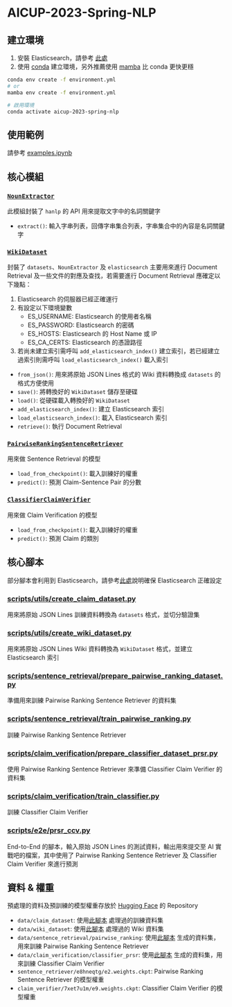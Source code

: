 # AICUP-2023-Spring-NLP

## 建立環境

1. 安裝 Elasticsearch，請參考 [此處](https://www.elastic.co/guide/en/elasticsearch/reference/current/install-elasticsearch.html)
2. 使用 [conda](https://docs.conda.io/en/latest/miniconda.html) 建立環境，另外推薦使用 [mamba](https://mamba.readthedocs.io/en/latest/installation.html) 比 conda 更快更穩

```bash
conda env create -f environment.yml
# or
mamba env create -f environment.yml

# 啟用環境
conda activate aicup-2023-spring-nlp
```

## 使用範例

請參考 [examples.ipynb](examples.ipynb)

## 核心模組

### [`NounExtractor`](src/aicup/utils/noun_extractor.py)

此模組封裝了 `hanlp` 的 API 用來提取文字中的名詞關鍵字

- `extract()`: 輸入字串列表，回傳字串集合列表，字串集合中的內容是名詞關鍵字


### [`WikiDataset`](src/aicup/data/wiki_dataset.py)

封裝了 `datasets`、`NounExtractor` 及 `elasticsearch` 主要用來進行 Document Retrieval 及一些文件的對應及查找，若需要進行 Document Retrieval 應確定以下幾點：
1. Elasticsearch 的伺服器已經正確運行
2. 有設定以下環境變數
   - ES_USERNAME: Elasticsearch 的使用者名稱
   - ES_PASSWORD: Elasticsearch 的密碼
   - ES_HOSTS: Elasticsearch 的 Host Name 或 IP
   - ES_CA_CERTS: Elasticsearch 的憑證路徑
3. 若尚未建立索引需呼叫 `add_elasticsearch_index()` 建立索引，若已經建立過索引則需呼叫 `load_elasticsearch_index()` 載入索引

- `from_json()`: 用來將原始 JSON Lines 格式的 Wiki 資料轉換成 `datasets` 的格式方便使用
- `save()`: 將轉換好的 `WikiDataset` 儲存至硬碟
- `load()`: 從硬碟載入轉換好的 `WikiDataset`
- `add_elasticsearch_index()`: 建立 Elasticsearch 索引
- `load_elasticsearch_index()`: 載入 Elasticsearch 索引
- `retrieve()`: 執行 Document Retrieval

### [`PairwiseRankingSentenceRetriever`](src/aicup/models/sentence_retriever/pairwise_ranking_sentence_retriever.py)

用來做 Sentence Retrieval 的模型

- `load_from_checkpoint()`: 載入訓練好的權重
- `predict()`: 預測 Claim-Sentence Pair 的分數

### [`ClassifierClaimVerifier`](src/aicup/models/claim_verifier/classifier_claim_verifier.py)

用來做 Claim Verification 的模型

- `load_from_checkpoint()`: 載入訓練好的權重
- `predict()`: 預測 Claim 的類別

## 核心腳本

部分腳本會利用到 Elasticsearch，請參考[此處](#wikidataset)說明確保 Elasticsearch 正確設定

### [scripts/utils/create_claim_dataset.py](scripts/utils/create_claim_dataset.py)

用來將原始 JSON Lines 訓練資料轉換為 `datasets` 格式，並切分驗證集

### [scripts/utils/create_wiki_dataset.py](scripts/utils/create_wiki_dataset.py)

用來將原始 JSON Lines Wiki 資料轉換為 `WikiDataset` 格式，並建立 Elasticsearch 索引

### [scripts/sentence_retrieval/prepare_pairwise_ranking_dataset.py](scripts/sentence_retrieval/prepare_pairwise_ranking_dataset.py)

準備用來訓練 Pairwise Ranking Sentence Retriever 的資料集

### [scripts/sentence_retrieval/train_pairwise_ranking.py](scripts/sentence_retrieval/train_pairwise_ranking.py)

訓練 Pairwise Ranking Sentence Retriever

### [scripts/claim_verification/prepare_classifier_dataset_prsr.py](scripts/claim_verification/prepare_classifier_dataset_prsr.py)

使用 Pairwise Ranking Sentence Retriever 來準備 Classifier Claim Verifier 的資料集

### [scripts/claim_verification/train_classifier.py](scripts/claim_verification/train_classifier.py)

訓練 Classifier Claim Verifier

### [scripts/e2e/prsr_ccv.py](scripts/e2e/prsr_ccv.py)

End-to-End 的腳本，輸入原始 JSON Lines 的測試資料，輸出用來提交至 AI 實戰吧的檔案，其中使用了 Pairwise Ranking Sentence Retriever 及 Classifier Claim Verifier 來進行預測

## 資料 & 權重

預處理的資料及預訓練的模型權重存放於 [Hugging Face](https://huggingface.co/ShinoharaHare/AICUP-2023-Spring-NLP) 的 Repository

- `data/claim_dataset`: 使用[此腳本](#scriptsutilscreate_claim_datasetpy) 處理過的訓練資料集
- `data/wiki_dataset`: 使用[此腳本](#scriptsutilscreate_wiki_datasetpy) 處理過的 Wiki 資料集
- `data/sentence_retrieval/pairwise_ranking`: 使用[此腳本](#scriptssentence_retrievalprepare_pairwise_ranking_datasetpy) 生成的資料集，用來訓練 Pairwise Ranking Sentence Retriever
- `data/claim_verification/classifier_prsr`: 使用[此腳本](#scriptsclaim_verificationprepare_classifier_dataset_prsrpy) 生成的資料集，用來訓練 Classifier Claim Verifier
- `sentence_retriever/e8hneqtg/e2.weights.ckpt`: Pairwise Ranking Sentence Retriever 的模型權重
- `claim_verifier/7xet7u1m/e9.weights.ckpt`: Classifier Claim Verifier 的模型權重
